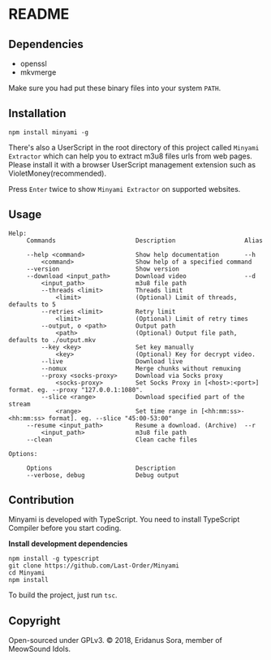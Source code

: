 # README

## Dependencies

* openssl
* mkvmerge

Make sure you had put these binary files into your system `PATH`.

## Installation

`npm install minyami -g`

There's also a UserScript in the root directory of this project called `Minyami Extractor` which can help you to extract m3u8 files urls from web pages. Please install it with a browser UserScript management extension such as VioletMoney(recommended).

Press `Enter` twice to show `Minyami Extractor` on supported websites.

## Usage

```
Help:
     Commands                      Description                   Alias

     --help <command>              Show help documentation       --h
         <command>                 Show help of a specified command
     --version                     Show version
     --download <input_path>       Download video                --d
         <input_path>              m3u8 file path
         --threads <limit>         Threads limit
             <limit>               (Optional) Limit of threads, defaults to 5
         --retries <limit>         Retry limit
             <limit>               (Optional) Limit of retry times
         --output, o <path>        Output path
             <path>                (Optional) Output file path, defaults to ./output.mkv
         --key <key>               Set key manually
             <key>                 (Optional) Key for decrypt video.
         --live                    Download live
         --nomux                   Merge chunks without remuxing
         --proxy <socks-proxy>     Download via Socks proxy
             <socks-proxy>         Set Socks Proxy in [<host>:<port>] format. eg. --proxy "127.0.0.1:1080".
         --slice <range>           Download specified part of the stream
             <range>               Set time range in [<hh:mm:ss>-<hh:mm:ss> format]. eg. --slice "45:00-53:00"
     --resume <input_path>         Resume a download. (Archive)  --r
         <input_path>              m3u8 file path
     --clean                       Clean cache files

Options:

     Options                       Description
     --verbose, debug              Debug output
```

## Contribution

Minyami is developed with TypeScript. You need to install TypeScript Compiler before you start coding.

**Install development dependencies**

```
npm install -g typescript
git clone https://github.com/Last-Order/Minyami
cd Minyami
npm install
```

To build the project, just run `tsc`.

## Copyright

Open-sourced under GPLv3. © 2018, Eridanus Sora, member of MeowSound Idols.
